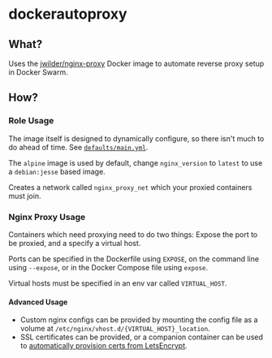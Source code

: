 # dockerautoproxy

## What?

Uses the [jwilder/nginx-proxy](https://github.com/jwilder/nginx-proxy) Docker image to automate reverse proxy setup in Docker Swarm.

## How?

### Role Usage

The image itself is designed to dynamically configure, so there isn't much to do ahead of time. See [`defaults/main.yml`](defaults/main.yml).

The `alpine` image is used by default, change `nginx_version` to `latest` to use a `debian:jesse` based image.

Creates a network called `nginx_proxy_net` which your proxied containers must join.

### Nginx Proxy Usage

Containers which need proxying need to do two things: Expose the port to be proxied, and a specify a virtual host. 

Ports can be specified in the Dockerfile using `EXPOSE`, on the command line using `--expose`, or in the Docker Compose file using `expose`.

Virtual hosts must be specified in an env var called `VIRTUAL_HOST`.

#### Advanced Usage

* Custom nginx configs can be provided by mounting the config file as a volume at `/etc/nginx/vhost.d/{VIRTUAL_HOST}_location`.
* SSL certificates can be provided, or a companion container can be used to [automatically provision certs from LetsEncrypt](https://github.com/jwilder/nginx-proxy#ssl-support-using-letsencrypt).
